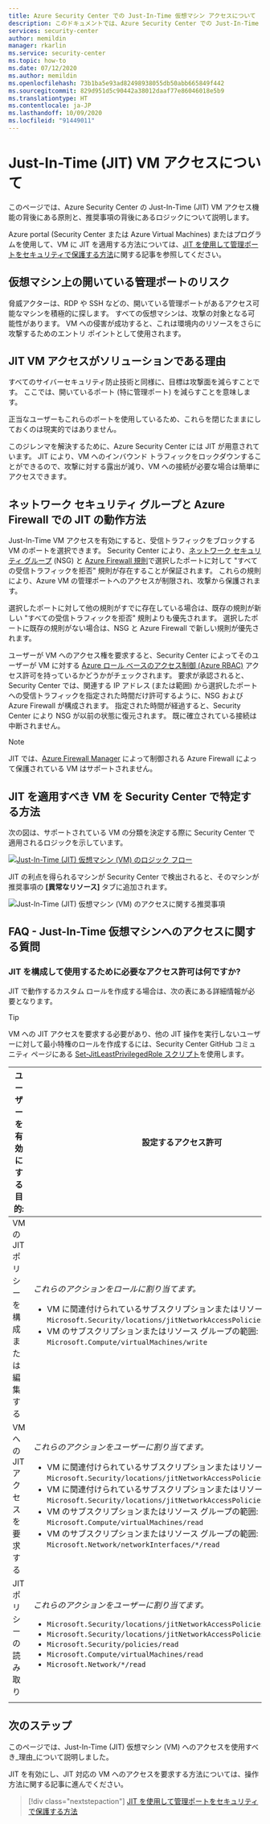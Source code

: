 ```yaml
---
title: Azure Security Center での Just-In-Time 仮想マシン アクセスについて
description: このドキュメントでは、Azure Security Center での Just-In-Time VM アクセスにより、Azure 仮想マシンへのアクセスを制御しやすくする方法について説明します
services: security-center
author: memildin
manager: rkarlin
ms.service: security-center
ms.topic: how-to
ms.date: 07/12/2020
ms.author: memildin
ms.openlocfilehash: 73b1ba5e93ad82498938055db50abb665849f442
ms.sourcegitcommit: 829d951d5c90442a38012daaf77e86046018e5b9
ms.translationtype: HT
ms.contentlocale: ja-JP
ms.lasthandoff: 10/09/2020
ms.locfileid: "91449011"
---
```

# <a name="understanding-just-in-time-jit-vm-access"></a>Just-In-Time (JIT) VM アクセスについて

このページでは、Azure Security Center の Just-In-Time (JIT) VM アクセス機能の背後にある原則と、推奨事項の背後にあるロジックについて説明します。

Azure portal (Security Center または Azure Virtual Machines) またはプログラムを使用して、VM に JIT を適用する方法については、[JIT を使用して管理ポートをセキュリティで保護する方法](security-center-just-in-time.md)に関する記事を参照してください。


## <a name="the-risk-of-open-management-ports-on-a-virtual-machine"></a>仮想マシン上の開いている管理ポートのリスク

脅威アクターは、RDP や SSH などの、開いている管理ポートがあるアクセス可能なマシンを積極的に探します。 すべての仮想マシンは、攻撃の対象となる可能性があります。 VM への侵害が成功すると、これは環境内のリソースをさらに攻撃するためのエントリ ポイントとして使用されます。



## <a name="why-jit-vm-access-is-the-solution"></a>JIT VM アクセスがソリューションである理由 

すべてのサイバーセキュリティ防止技術と同様に、目標は攻撃面を減らすことです。 ここでは、開いているポート (特に管理ポート) を減らすことを意味します。

正当なユーザーもこれらのポートを使用しているため、これらを閉じたままにしておくのは現実的ではありません。

このジレンマを解決するために、Azure Security Center には JIT が用意されています。 JIT により、VM へのインバウンド トラフィックをロックダウンすることができるので、攻撃に対する露出が減り、VM への接続が必要な場合は簡単にアクセスできます。



## <a name="how-jit-operates-with-network-security-groups-and-azure-firewall"></a>ネットワーク セキュリティ グループと Azure Firewall での JIT の動作方法

Just-In-Time VM アクセスを有効にすると、受信トラフィックをブロックする VM のポートを選択できます。 Security Center により、[ネットワーク セキュリティ グループ](https://docs.microsoft.com/azure/virtual-network/security-overview#security-rules) (NSG) と [Azure Firewall 規則](https://docs.microsoft.com/azure/firewall/rule-processing)で選択したポートに対して "すべての受信トラフィックを拒否" 規則が存在することが保証されます。 これらの規則により、Azure VM の管理ポートへのアクセスが制限され、攻撃から保護されます。 

選択したポートに対して他の規則がすでに存在している場合は、既存の規則が新しい "すべての受信トラフィックを拒否" 規則よりも優先されます。 選択したポートに既存の規則がない場合は、NSG と Azure Firewall で新しい規則が優先されます。

ユーザーが VM へのアクセス権を要求すると、Security Center によってそのユーザーが VM に対する [Azure ロール ベースのアクセス制御 (Azure RBAC)](https://docs.microsoft.com/azure/role-based-access-control/role-assignments-portal) アクセス許可を持っているかどうかがチェックされます。 要求が承認されると、Security Center では、関連する IP アドレス (または範囲) から選択したポートへの受信トラフィックを指定された時間だけ許可するように、NSG および Azure Firewall が構成されます。 指定された時間が経過すると、Security Center により NSG が以前の状態に復元されます。 既に確立されている接続は中断されません。

> [!NOTE]
> JIT では、[Azure Firewall Manager](https://docs.microsoft.com/azure/firewall-manager/overview) によって制御される Azure Firewall によって保護されている VM はサポートされません。




## <a name="how-security-center-identifies-which-vms-should-have-jit-applied"></a>JIT を適用すべき VM を Security Center で特定する方法

次の図は、サポートされている VM の分類を決定する際に Security Center で適用されるロジックを示しています。 

[![Just-In-Time (JIT) 仮想マシン (VM) のロジック フロー](media/just-in-time-explained/jit-logic-flow.png)](media/just-in-time-explained/jit-logic-flow.png#lightbox)

JIT の利点を得られるマシンが Security Center で検出されると、そのマシンが推奨事項の **[異常なリソース]** タブに追加されます。 

![Just-In-Time (JIT) 仮想マシン (VM) のアクセスに関する推奨事項](./media/just-in-time-explained/unhealthy-resources.png)


## <a name="faq---questions-about-just-in-time-virtual-machine-access"></a>FAQ - Just-In-Time 仮想マシンへのアクセスに関する質問

### <a name="what-permissions-are-needed-to-configure-and-use-jit"></a>JIT を構成して使用するために必要なアクセス許可は何ですか?

JIT で動作するカスタム ロールを作成する場合は、次の表にある詳細情報が必要となります。

> [!TIP]
> VM への JIT アクセスを要求する必要があり、他の JIT 操作を実行しないユーザーに対して最小特権のロールを作成するには、Security Center GitHub コミュニティ ページにある [Set-JitLeastPrivilegedRole スクリプト](https://github.com/Azure/Azure-Security-Center/tree/master/Powershell%20scripts/JIT%20Custom%20Role)を使用します。

| ユーザーを有効にする目的: | 設定するアクセス許可|
| --- | --- |
| VM の JIT ポリシーを構成または編集する | *これらのアクションをロールに割り当てます。*  <ul><li>VM に関連付けられているサブスクリプションまたはリソース グループの範囲:<br/> `Microsoft.Security/locations/jitNetworkAccessPolicies/write` </li><li> VM のサブスクリプションまたはリソース グループの範囲: <br/>`Microsoft.Compute/virtualMachines/write`</li></ul> | 
|VM への JIT アクセスを要求する | *これらのアクションをユーザーに割り当てます。*  <ul><li>VM に関連付けられているサブスクリプションまたはリソース グループの範囲:<br/>  `Microsoft.Security/locations/jitNetworkAccessPolicies/initiate/action` </li><li>VM に関連付けられているサブスクリプションまたはリソース グループの範囲:<br/>  `Microsoft.Security/locations/jitNetworkAccessPolicies/*/read` </li><li>  VM のサブスクリプションまたはリソース グループの範囲:<br/> `Microsoft.Compute/virtualMachines/read` </li><li>  VM のサブスクリプションまたはリソース グループの範囲:<br/> `Microsoft.Network/networkInterfaces/*/read` </li></ul>|
|JIT ポリシーの読み取り| *これらのアクションをユーザーに割り当てます。*  <ul><li>`Microsoft.Security/locations/jitNetworkAccessPolicies/read`</li><li>`Microsoft.Security/locations/jitNetworkAccessPolicies/initiate/action`</li><li>`Microsoft.Security/policies/read`</li><li>`Microsoft.Compute/virtualMachines/read`</li><li>`Microsoft.Network/*/read`</li>|
|||





## <a name="next-steps"></a>次のステップ

このページでは、Just-In-Time (JIT) 仮想マシン (VM) へのアクセスを使用すべき_理由_について説明しました。 

JIT を有効にし、JIT 対応の VM へのアクセスを要求する方法については、操作方法に関する記事に進んでください。

> [!div class="nextstepaction"]
> [JIT を使用して管理ポートをセキュリティで保護する方法](security-center-just-in-time.md)

